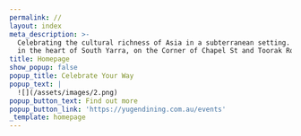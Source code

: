 ```yaml
---
permalink: //
layout: index
meta_description: >-
  Celebrating the cultural richness of Asia in a subterranean setting. Located
  in the heart of South Yarra, on the Corner of Chapel St and Toorak Road.
title: Homepage
show_popup: false
popup_title: Celebrate Your Way
popup_text: |
  ![](/assets/images/2.png)
popup_button_text: Find out more
popup_button_link: 'https://yugendining.com.au/events'
_template: homepage
---
```


